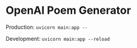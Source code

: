 # OpenAI Poem Generator

Production: `uvicorn main:app --`

Development: `uvicorn main:app --reload`
